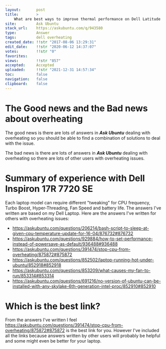 ```yaml
---
layout:       post
title:        >
    What are best ways to improve thermal performance on Dell Latitude E5570 running Ubuntu?
site:         Ask Ubuntu
stack_url:    https://askubuntu.com/q/943580
type:         Answer
tags:         dell overheating
created_date: !!str "2017-08-06 13:29:31"
edit_date:    !!str "2020-06-12 14:37:07"
votes:        !!str "0"
favorites:    
views:        !!str "857"
accepted:     Accepted
uploaded:     !!str "2021-12-31 14:57:34"
toc:          false
navigation:   false
clipboard:    false
---
```


# The Good news and the Bad news about overheating

The good news is there are lots of answers in ***Ask Ubuntu*** dealing with overheating so you should be able to find a combination of solutions to deal with the issue.

The bad news is there are lots of answers in ***Ask Ubuntu*** dealing with overheating so there are lots of other users with overheating issues.

# Summary of experience with Dell Inspiron 17R 7720 SE

Each laptop model can require different "tweaking" for CPU frequency, Turbo Boost, Hyper-Threading, Fan Speed and battery life. The answers I've written are based on my Dell Laptop. Here are the answers I've written for others with overheating issues:

- https://askubuntu.com/questions/206214/bash-script-to-sleep-at-given-cpu-temperature-update-for-16-04/876732#876732
- https://askubuntu.com/questions/929884/how-to-set-performance-instead-of-powersave-as-default/936488#936488
- https://askubuntu.com/questions/391474/stop-cpu-from-overheating/875872#875872
- https://askubuntu.com/questions/852502/laptop-running-hot-under-ubuntu/852918#852918
- https://askubuntu.com/questions/853209/what-causes-my-fan-to-run/853314#853314
- https://askubuntu.com/questions/691216/no-version-of-ubuntu-can-be-installed-with-any-skylake-6th-generation-intel-proc/852910#852910

# Which is the best link?

From the answers I've written I feel https://askubuntu.com/questions/391474/stop-cpu-from-overheating/875872#875872 is the best link for you. However I've included all the links because answers written by other users will probably be helpful and some might even be better for your laptop.

